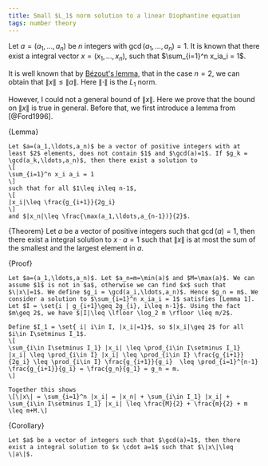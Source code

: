 ```yaml
---
title: Small $L_1$ norm solution to a linear Diophantine equation 
tags: number theory
---
```


Let $a=(a_1,\ldots,a_n)$ be $n$ integers with $\gcd(a_1,\ldots,a_n)=1$. It is known that there exist a integral vector $x=(x_1,\ldots,x_n)$, such that $\sum_{i=1}^n x_ia_i = 1$.

It is well known that by [Bézout's lemma](https://en.wikipedia.org/wiki/Bézout%27s_identity), that in the case $n=2$, we can obtain that $\|x\|\leq \|a\|$. Here $\|\cdot \|$ is the $L_1$ norm. 

However, I could not a general bound of $\|x\|$. Here we prove that the bound on $\|x\|$ is true in general. Before that, we first introduce a lemma from [@Ford1996].

{Lemma}

    Let $a=(a_1,\ldots,a_n)$ be a vector of positive integers with at least $2$ elements, does not contain $1$ and $\gcd(a)=1$. If $g_k = \gcd(a_k,\ldots,a_n)$, then there exist a solution to 
    \[
    \sum_{i=1}^n x_i a_i = 1
    \] 
    such that for all $1\leq i\leq n-1$,
    \[
    |x_i|\leq \frac{g_{i+1}}{2g_i}
    \]
    and $|x_n|\leq \frac{\max(a_1,\ldots,a_{n-1})}{2}$.

{Theorem}
    Let $a$ be a vector of positive integers such that $\gcd(a)=1$, then there exist a integral solution to $x \cdot a=1$ such that $\|x\|$ is at most the sum of the smallest and the largest element in $a$.

{Proof}

    Let $a=(a_1,\ldots,a_n)$. Let $a_n=m=\min(a)$ and $M=\max(a)$. We can assume $1$ is not in $a$, otherwise we can find $x$ such that $\|x\|=1$. We define $g_i = \gcd(a_i,\ldots,a_n)$. Hence $g_n = m$. We consider a solution to $\sum_{i=1}^n x_ia_i = 1$ satisfies [Lemma 1]. 
    Let $I = \set{i | g_{i+1}\geq 2g_{i}, i\leq n-1}$. Using the fact $m\geq 2$, we have $|I|\leq \lfloor \log_2 m \rfloor \leq m/2$.

    Define $I_1 = \set{ i| i\in I, |x_i|=1}$, so $|x_i|\geq 2$ for all $i\in I\setminus I_1$.
    \[
    \sum_{i\in I\setminus I_1} |x_i| \leq \prod_{i\in I\setminus I_1} |x_i| \leq \prod_{i\in I} |x_i| \leq \prod_{i\in I} \frac{g_{i+1}}{2g_i} \leq \prod_{i\in I} \frac{g_{i+1}}{g_i}  \leq \prod_{i=1}^{n-1} \frac{g_{i+1}}{g_i} = \frac{g_n}{g_1} = g_n = m.
    \]

    Together this shows 
    \[\|x\| = \sum_{i=1}^n |x_i| = |x_n| + \sum_{i\in I_1} |x_i| + \sum_{i\in I\setminus I_1} |x_i| \leq \frac{M}{2} + \frac{m}{2} + m \leq m+M.\]

{Corollary}
    
    Let $a$ be a vector of integers such that $\gcd(a)=1$, then there exist a integral solution to $x \cdot a=1$ such that $\|x\|\leq \|a\|$.